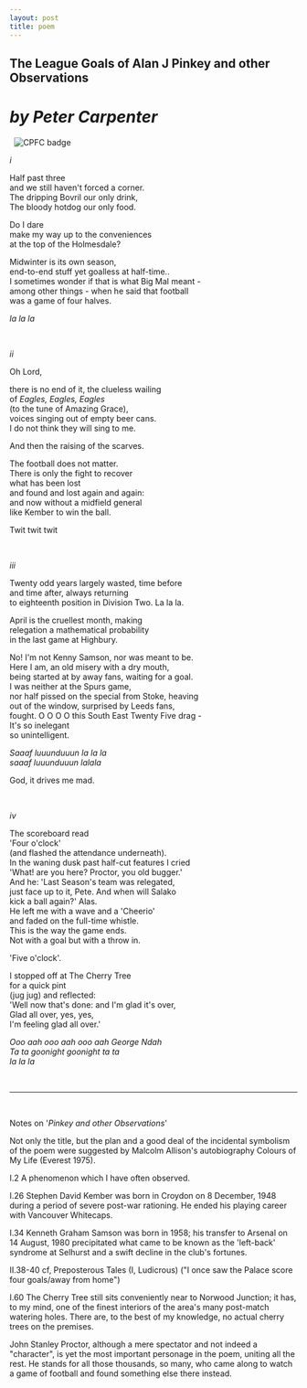 ```yaml
---
layout: post
title: poem
---
```

## The League Goals of Alan J Pinkey and other Observations

# *by Peter Carpenter*

&nbsp;
![CPFC badge](https://lh3.googleusercontent.com/iSraLrjUcB5lqYqz2Hlb5QXsmeFNuK1GGHdYr3dNZudA2YYjy48SznFdPP2L8zY3o68_hSPxdj1hYXmAvzQTwX2NPIiUIe3G4KFMxXm_BW99xOnTd0nVMBi2-xCV9lNihBC8gcdx_dt18l-HZdL_l5kCQ1KwJ1bwL6WCd0YOQiiLzr_KXqKQ-WKf2L_TESQmfEs3MSUpyKZHUNjJ8Q8I5NpnDnCPUAXJXhaawS6jh-kExvgW2IMHznehg1USFWbQ4p2OF8Fn3n2nf4cTklGXyB7Okl5JVY0QSLtoJ_HNsOMjQtmNBVK6M3ZZNpDJYpKnyoCh0h-yvRpQVn3sS036SEmA7qdhfqn-9dHEOzl2vZu0NQyOXj0iAm84sOzph5qqKNCpm3JdRLMpQFAPeOU7T-dBDZrvsX6qDUV6pqaVIGN5aaTf4wVmVnj6LGEEVpnNAWgC2RTeRjVSJuCGULVan5L8K6bdoGqMQA2FVDWXR9Tu0F9lmfuFUxCNh4EF36xuLUPWCfcNVFkJ-bNYLBg5o-GwSHXB2gjBbSGHVL8Lbeug6WAEHrcFS7FZbPkbNR7M2oK-nHGIDv0ecEIXN3yBZGBb613RlxwIWRBy3F6Tfn3OEFyOUru8Ruy2F5fAuL83-YM3NFqVhBpmkJoLKAV-qkLV=w250-h295-no)

*i*

Half past three  
and we still haven't forced a corner\.  
The dripping Bovril our only drink,  
The bloody hotdog our only food.  

Do I dare  
make my way up to the conveniences  
at the top of the Holmesdale?

Midwinter is its own season,  
end-to-end stuff yet goalless at half-time\..  
I sometimes wonder if that is what Big Mal meant -  
among other things - when he said that football  
was a game of four halves.

*la la la*

&nbsp;

*ii*

Oh Lord,

there is no end of it, the clueless wailing  
of *Eagles, Eagles, Eagles*  
(to the tune of Amazing Grace),  
voices singing out of empty beer cans\.  
I do not think they will sing to me.

And then the raising of the scarves.

The football does not matter\.  
There is only the fight to recover  
what has been lost  
and found and lost again and again:  
and now without a midfield general  
like Kember to win the ball.  

Twit twit twit

&nbsp;

*iii*

Twenty odd years largely wasted, time before  
and time after, always returning  
to eighteenth position in Division Two. La la la.

April is the cruellest month, making  
relegation a mathematical probability  
in the last game at Highbury.  

No! I'm not Kenny Samson, nor was meant to be\.  
Here I am, an old misery with a dry mouth,  
being started at by away fans, waiting for a goal\.  
I was neither at the Spurs game,  
nor half pissed on the special from Stoke, heaving  
out of the window, surprised by Leeds fans,  
fought. O O O O this South East Twenty Five drag -  
It's so inelegant  
so unintelligent.

*Saaaf luuunduuun la la la  
saaaf luuunduuun lalala*

God, it drives me mad.

&nbsp;

*iv*

The scoreboard read  
'Four o'clock'  
(and flashed the attendance underneath)\.  
In the waning dusk past half-cut features I cried  
'What! are you here? Proctor, you old bugger.'  
And he: 'Last Season's team was relegated,  
just face up to it, Pete. And when will Salako  
kick a ball again?' Alas\.  
He left me with a wave and a 'Cheerio'  
and faded on the full-time whistle\.  
This is the way the game ends\.  
Not with a goal but with a throw in.  

'Five o'clock'.

I stopped off at The Cherry Tree  
for a quick pint  
(jug jug) and reflected:  
'Well now that's done: and I'm glad it's over,  
Glad all over, yes, yes,  
I'm feeling glad all over.'

*Ooo aah ooo aah ooo aah George Ndah  
Ta ta goonight goonight ta ta  
la la la*

&nbsp;

---

&nbsp;

Notes on '*Pinkey and other Observations*'

Not only the title, but the plan and a good deal of the incidental symbolism of the poem were suggested by Malcolm Allison's autobiography Colours of My Life (Everest 1975).

I.2 A phenomenon which I have often observed.

I.26 Stephen David Kember was born in Croydon on 8 December, 1948 during a period of severe post-war rationing. He ended his playing career with Vancouver Whitecaps.

I.34 Kenneth Graham Samson was born in 1958; his transfer to Arsenal on 14 August, 1980 precipitated what came to be known as the 'left-back' syndrome at Selhurst and a swift decline in the club's fortunes.

II.38-40 cf, Preposterous Tales (I, Ludicrous) ("I once saw the Palace score four goals/away from home")

I.60 The Cherry Tree still sits conveniently near to Norwood Junction; it has, to my mind, one of the finest interiors of the area's many post-match watering holes. There are, to the best of my knowledge, no actual cherry trees on the premises.

John Stanley Proctor, although a mere spectator and not indeed a "character", is yet the most important personage in the poem, uniting all the rest. He stands for all those thousands, so many, who came along to watch a game of football and found something else there instead.
